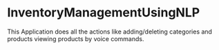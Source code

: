 # InventoryManagementUsingNLP
This Application does all the actions like adding/deleting categories and products viewing products by voice commands. 
